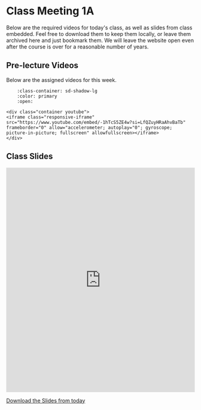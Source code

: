 # Class Meeting 1A

Below are the required videos for today's class, as well as slides from class embedded.
Feel free to download them to keep them locally, or leave them archived here and just bookmark them.
We will leave the website open even after the course is over for a reasonable number of years.

## Pre-lecture Videos

Below are the assigned videos for this week.

```{dropdown} 1. Introduction to Machine Learning
    :class-container: sd-shadow-lg
    :color: primary
    :open:

<div class="container youtube">
<iframe class="responsive-iframe" src="https://www.youtube.com/embed/-1hTcS5ZE4w?si=LfQZuyHRaAhvBaTb" frameborder="0" allow="accelerometer; autoplay="0"; gyroscope; picture-in-picture; fullscreen" allowfullscreen></iframe>
</div>
```

## Class Slides

<div>
<iframe src="https://firasm.github.io/cpsc330-slides/slides-01.html" width="100%" height="600px" frameBorder="0"> </iframe>
</div>

[Download the Slides from today](../../files/Lec01.pdf)

